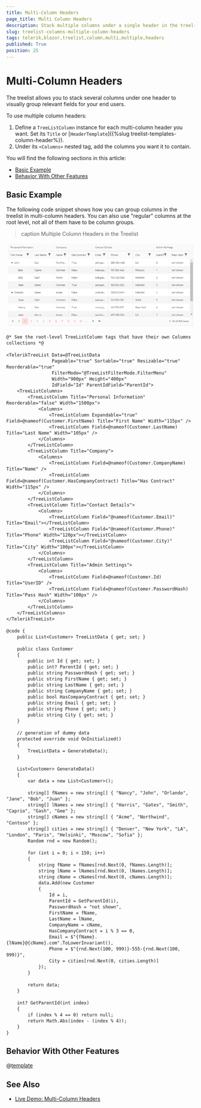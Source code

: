 ```yaml
---
title: Multi-Column Headers
page_title: Multi Column Headers
description: Stack multiple columns under a single header in the treelist for Blazor.
slug: treelist-columns-multiple-column-headers
tags: telerik,blazor,treelist,column,multi,multiple,headers
published: True
position: 25
---
```


# Multi-Column Headers

The treelist allows you to stack several columns under one header to visually group relevant fields for your end users.

To use multiple column headers:

1. Define a `TreeListColumn` instance for each multi-column header you want. Set its `Title` or [`HeaderTemplate`]({%slug treelist-templates-column-header%}).
1. Under its `<Columns>` nested tag, add the columns you want it to contain.

You will find the following sections in this article:

* [Basic Example](#basic-example)
* [Behavior With Other Features](#behavior-with-other-features)

## Basic Example

The following code snippet shows how you can group columns in the treelist in multi-column headers. You can also use "regular" columns at the root level, not all of them have to be column groups.

>caption Multiple Column Headers in the Treelist

![multi-column headers example](images/multi-column-headers-overview.png)

````CSHTML
@* See the root-level TreeListColumn tags that have their own Columns collections *@

<TelerikTreeList Data=@TreeListData
                 Pageable="true" Sortable="true" Resizable="true" Reorderable="true"
                 FilterMode="@TreeListFilterMode.FilterMenu"
                 Width="900px" Height="400px"
                 IdField="Id" ParentIdField="ParentId">
    <TreeListColumns>
        <TreeListColumn Title="Personal Information" Reorderable="false" Width="1500px">
            <Columns>
                <TreeListColumn Expandable="true" Field=@nameof(Customer.FirstName) Title="First Name" Width="115px" />
                <TreeListColumn Field=@nameof(Customer.LastName) Title="Last Name" Width="105px" />
            </Columns>
        </TreeListColumn>
        <TreeListColumn Title="Company">
            <Columns>
                <TreeListColumn Field=@nameof(Customer.CompanyName) Title="Name" />
                <TreeListColumn Field=@nameof(Customer.HasCompanyContract) Title="Has Contract" Width="115px" />
            </Columns>
        </TreeListColumn>
        <TreeListColumn Title="Contact Details">
            <Columns>
                <TreeListColumn Field="@nameof(Customer.Email)" Title="Email"></TreeListColumn>
                <TreeListColumn Field="@nameof(Customer.Phone)" Title="Phone" Width="120px"></TreeListColumn>
                <TreeListColumn Field="@nameof(Customer.City)" Title="City" Width="100px"></TreeListColumn>
            </Columns>
        </TreeListColumn>
        <TreeListColumn Title="Admin Settings">
            <Columns>
                <TreeListColumn Field=@nameof(Customer.Id) Title="UserID" />
                <TreeListColumn Field=@nameof(Customer.PasswordHash) Title="Pass Hash" Width="100px" />
            </Columns>
        </TreeListColumn>
    </TreeListColumns>
</TelerikTreeList>

@code {
    public List<Customer> TreeListData { get; set; }

    public class Customer
    {
        public int Id { get; set; }
        public int? ParentId { get; set; }
        public string PasswordHash { get; set; }
        public string FirstName { get; set; }
        public string LastName { get; set; }
        public string CompanyName { get; set; }
        public bool HasCompanyContract { get; set; }
        public string Email { get; set; }
        public string Phone { get; set; }
        public string City { get; set; }
    }

    // generation of dummy data
    protected override void OnInitialized()
    {
        TreeListData = GenerateData();
    }

    List<Customer> GenerateData()
    {
        var data = new List<Customer>();

        string[] fNames = new string[] { "Nancy", "John", "Orlando", "Jane", "Bob", "Juan" };
        string[] lNames = new string[] { "Harris", "Gates", "Smith", "Caprio", "Gash", "Gee" };
        string[] cNames = new string[] { "Acme", "Northwind", "Contoso" };
        string[] cities = new string[] { "Denver", "New York", "LA", "London", "Paris", "Helsinki", "Moscow", "Sofia" };
        Random rnd = new Random();

        for (int i = 0; i < 150; i++)
        {
            string fName = fNames[rnd.Next(0, fNames.Length)];
            string lName = lNames[rnd.Next(0, lNames.Length)];
            string cName = cNames[rnd.Next(0, cNames.Length)];
            data.Add(new Customer
            {
                Id = i,
                ParentId = GetParentId(i),
                PasswordHash = "not shown",
                FirstName = fName,
                LastName = lName,
                CompanyName = cName,
                HasCompanyContract = i % 3 == 0,
                Email = $"{fName}.{lName}@{cName}.com".ToLowerInvariant(),
                Phone = $"{rnd.Next(100, 999)}-555-{rnd.Next(100, 999)}",
                City = cities[rnd.Next(0, cities.Length)]
            });
        }

        return data;
    }

    int? GetParentId(int index)
    {
        if (index % 4 == 0) return null;
        return Math.Abs(index - (index % 4));
    }
}
````





## Behavior With Other Features

@[template](/_contentTemplates/grid/common-link.md#multi-column-headers-feature-integration)




## See Also

  * [Live Demo: Multi-Column Headers](https://demos.telerik.com/blazor-ui/treelist/multicolumn-headers)
